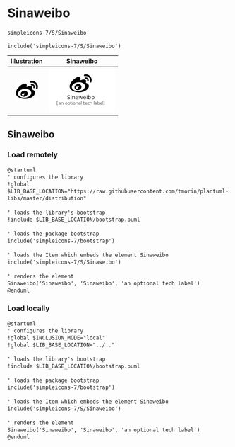 # Sinaweibo


```text
simpleicons-7/S/Sinaweibo
```

```text
include('simpleicons-7/S/Sinaweibo')
```



| Illustration | Sinaweibo |
| :---: | :---: |
| ![illustration for Illustration](../../simpleicons-7/S/Sinaweibo.png) | ![illustration for Sinaweibo](../../simpleicons-7/S/Sinaweibo.Local.png) |




## Sinaweibo

### Load remotely
```plantuml
@startuml
' configures the library
!global $LIB_BASE_LOCATION="https://raw.githubusercontent.com/tmorin/plantuml-libs/master/distribution"

' loads the library's bootstrap
!include $LIB_BASE_LOCATION/bootstrap.puml

' loads the package bootstrap
include('simpleicons-7/bootstrap')

' loads the Item which embeds the element Sinaweibo
include('simpleicons-7/S/Sinaweibo')

' renders the element
Sinaweibo('Sinaweibo', 'Sinaweibo', 'an optional tech label')
@enduml
```

### Load locally
```plantuml
@startuml
' configures the library
!global $INCLUSION_MODE="local"
!global $LIB_BASE_LOCATION="../.."

' loads the library's bootstrap
!include $LIB_BASE_LOCATION/bootstrap.puml

' loads the package bootstrap
include('simpleicons-7/bootstrap')

' loads the Item which embeds the element Sinaweibo
include('simpleicons-7/S/Sinaweibo')

' renders the element
Sinaweibo('Sinaweibo', 'Sinaweibo', 'an optional tech label')
@enduml
```

